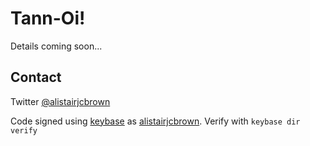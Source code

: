 # Tann-Oi!

Details coming soon...

## Contact

Twitter [@alistairjcbrown](http://twitter.com/alistairjcbrown)

Code signed using [keybase](SIGNED.md) as [alistairjcbrown](https://keybase.io/alistairjcbrown). Verify with `keybase dir verify`